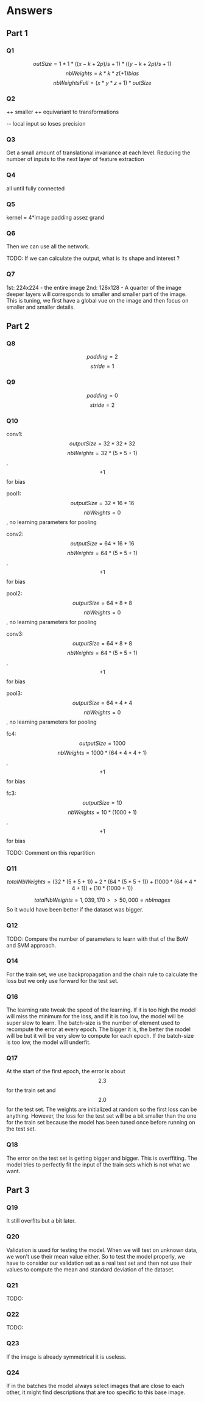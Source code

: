 # Answers

## Part 1

### Q1

$$outSize = 1*1*((x-k+2p)/s+1)*((y-k+2p)/s+1)$$
$$nbWeights = k*k*z (+1) \textit{bias}$$
$$nbWeightsFull = (x*y*z + 1)*outSize$$

### Q2

++ smaller 
++ equivariant to transformations

-- local input so loses precision

### Q3

Get a small amount of translational invariance at each level. Reducing the number of inputs to the next layer of
feature extraction

### Q4

all until fully connected

### Q5

kernel = 4*image
padding assez grand

### Q6

Then we can use all the network. 

TODO: If we can calculate the output, what is its shape and interest ?

### Q7

1st: 224x224 - the entire image
2nd: 128x128 - A quarter of the image
deeper layers will corresponds to smaller and smaller part of the image. This is tuning, we first have a global vue on the image and then focus on smaller and smaller details.

## Part 2

### Q8

$$padding = 2$$
$$stride = 1$$

### Q9

$$padding = 0$$
$$stride = 2$$


### Q10

conv1:
    $$outputSize = 32*32*32$$
    $$nbWeights = 32*(5*5 + 1)$$, $$+1$$ for bias

pool1:
    $$outputSize = 32*16*16$$
    $$nbWeights = 0$$, no learning parameters for pooling

conv2:
    $$outputSize = 64*16*16$$
    $$nbWeights = 64*(5*5 + 1)$$, $$+1$$ for bias

pool2:
    $$outputSize = 64*8*8$$
    $$nbWeights = 0$$, no learning parameters for pooling

conv3:
    $$outputSize = 64*8*8$$
    $$nbWeights = 64*(5*5 + 1)$$, $$+1$$ for bias

pool3:
    $$outputSize = 64*4*4$$
    $$nbWeights = 0$$, no learning parameters for pooling

fc4:
    $$outputSize = 1000$$
    $$nbWeights = 1000*(64*4*4 + 1)$$, $$+1$$ for bias

fc3:
    $$outputSize = 10$$
    $$nbWeights = 10*(1000+1)$$, $$+1$$ for bias

TODO: Comment on this repartition

### Q11

$$totalNbWeights = (32*(5*5 + 1)) + 2*(64*(5*5 + 1)) + (1000*(64*4*4 + 1)) + (10*(1000+1))$$

$$totalNbWeights = 1,039,170 >> 50,000 = nbImages$$
So it would have been better if the dataset was bigger.

### Q12

TODO: Compare the number of parameters to learn with that of the BoW and SVM approach.

### Q14

For the train set, we use backpropagation and the chain rule to calculate the loss but we only use forward for the test set.

### Q16

The learning rate tweak the speed of the learning. If it is too high the model will miss the minimum for the loss, and if it is too low, the model will be super slow to learn.
The batch-size is the number of element used to recompute the error at every epoch. The bigger it is, the better the model will be but it will be very slow to compute for each epoch. If the batch-size is too low, the model will underfit.

### Q17

At the start of the first epoch, the error is about $$2.3$$ for the train set and $$2.0$$ for the test set. The weights are initialized at random so the first loss can be anything. However, the loss for the test set will be a bit smaller than the one for the train set because the model has been tuned once before running on the test set.

### Q18

The error on the test set is getting bigger and bigger. This is overffiting. The model tries to perfectly fit the input of the train sets which is not what we want.

## Part 3

### Q19

It still overfits but a bit later.

### Q20 

Validation is used for testing the model. When we will test on unknown data, we won't use their mean value either. So to test the model properly, we have to consider our validation set as a real test set and then not use their values to compute the mean and standard deviation of the dataset.

### Q21

TODO:

### Q22

TODO:

### Q23

If the image is already symmetrical it is useless.

### Q24

If in the batches the model always select images that are close to each other, it might find descriptions that are too specific to this base image.













